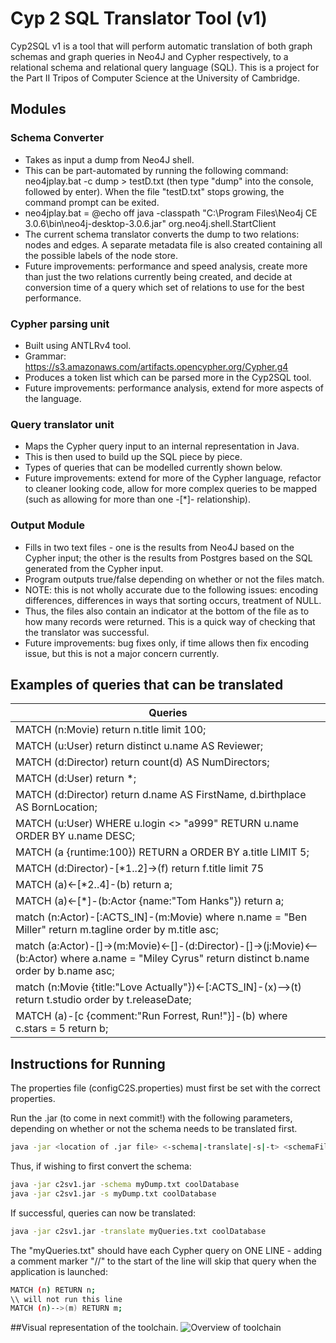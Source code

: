 # Cyp 2 SQL Translator Tool (v1)

Cyp2SQL v1 is a tool that will perform automatic translation of both graph schemas and graph queries in Neo4J and Cypher respectively, to a relational schema and relational query language (SQL).
This is a project for the Part II Tripos of Computer Science at the University of Cambridge. 

## Modules
### Schema Converter
- Takes as input a dump from Neo4J shell.
- This can be part-automated by running the following command: neo4jplay.bat -c dump  > testD.txt (then type "dump" into the console, followed by enter). When the file "testD.txt" stops growing, the command prompt can be exited.
- neo4jplay.bat = @echo off java -classpath "C:\Program Files\Neo4j CE 3.0.6\bin\neo4j-desktop-3.0.6.jar" org.neo4j.shell.StartClient
- The current schema translator converts the dump to two relations: nodes and edges. A separate metadata file is also created containing all the possible labels of the node store.
- Future improvements: performance and speed analysis, create more than just the two relations currently being created, and decide at conversion time of a query which set of relations to use for the best performance.
 
### Cypher parsing unit
- Built using ANTLRv4 tool.
- Grammar: https://s3.amazonaws.com/artifacts.opencypher.org/Cypher.g4
- Produces a token list which can be parsed more in the Cyp2SQL tool.
- Future improvements: performance analysis, extend for more aspects of the language.

### Query translator unit
- Maps the Cypher query input to an internal representation in Java.
- This is then used to build up the SQL piece by piece.
- Types of queries that can be modelled currently shown below.
- Future improvements: extend for more of the Cypher language, refactor to cleaner looking code, allow for more complex queries to be mapped (such as allowing for more than one -[*]- relationship).

### Output Module
- Fills in two text files - one is the results from Neo4J based on the Cypher input; the other is the results from Postgres based on the SQL generated from the Cypher input.
- Program outputs true/false depending on whether or not the files match.
- NOTE: this is not wholly accurate due to the following issues: encoding differences, differences in ways that sorting occurs, treatment of NULL.
- Thus, the files also contain an indicator at the bottom of the file as to how many records were returned. This is a quick way of checking that the translator was successful.
- Future improvements: bug fixes only, if time allows then fix encoding issue, but this is not a major concern currently.
  
## Examples of queries that can be translated
|Queries|
|-------|
|MATCH (n:Movie) return n.title limit 100;|
|MATCH (u:User) return distinct u.name AS Reviewer;|
|MATCH (d:Director) return count(d) AS NumDirectors;|
|MATCH (d:User) return *;|
|MATCH (d:Director) return d.name AS FirstName, d.birthplace AS BornLocation;|
|MATCH (u:User) WHERE u.login <> "a999" RETURN u.name ORDER BY u.name DESC;|
|MATCH (a {runtime:100}) RETURN a ORDER BY a.title LIMIT 5;|
|MATCH (d:Director)-[*1..2]->(f) return f.title limit 75|
|MATCH (a)<-[*2..4]-(b) return a;|
|MATCH (a)<-[*]-(b:Actor {name:"Tom Hanks"}) return a;|
|match (n:Actor)-[:ACTS_IN]-(m:Movie) where n.name = "Ben Miller" return m.tagline order by m.title asc;|
|match (a:Actor)-[]->(m:Movie)<-[]-(d:Director)-[]->(j:Movie)<--(b:Actor) where a.name = "Miley Cyrus" return distinct b.name order by b.name asc;|
|match (n:Movie {title:"Love Actually"})<-[:ACTS_IN]-(x)-->(t) return t.studio order by t.releaseDate;|
|MATCH (a)-[c {comment:"Run Forrest, Run!"}]-(b) where c.stars = 5 return b;|


## Instructions for Running
The properties file (configC2S.properties) must first be set with the correct properties.

Run the .jar (to come in next commit!) with the following parameters, depending on whether or not the schema needs to be translated first.

```bash
java -jar <location of .jar file> <-schema|-translate|-s|-t> <schemaFile|queriesFile> <databaseName>
```

Thus, if wishing to first convert the schema:
```bash
java -jar c2sv1.jar -schema myDump.txt coolDatabase
java -jar c2sv1.jar -s myDump.txt coolDatabase
```

If successful, queries can now be translated:
```bash
java -jar c2sv1.jar -translate myQueries.txt coolDatabase
```

The "myQueries.txt" should have each Cypher query on ONE LINE - adding a comment marker "//" to the start of the line will skip that query when the application is launched:
```bash
MATCH (n) RETURN n;
\\ will not run this line
MATCH (n)-->(m) RETURN m;
```

##Visual representation of the toolchain.
![Overview of toolchain](https://github.com/ocrawford555/cyp2sql/blob/master/Overview.png)






